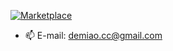 [![Marketplace](https://img.shields.io/badge/vscode_marketplace-developer-blue)](https://marketplace.visualstudio.com/publishers/demiaochen)


- 📫 E-mail: demiao.cc@gmail.com
